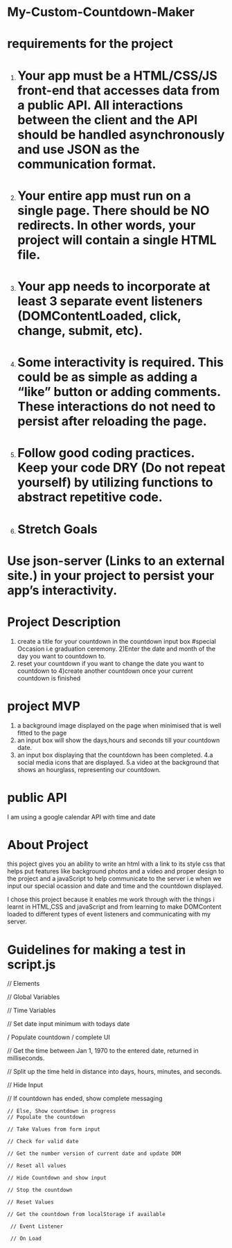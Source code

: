 # My-Custom-Countdown-Maker

# requirements for the project

1. # Your app must be a HTML/CSS/JS front-end that accesses data from a public API. All interactions between the client and the API should be handled asynchronously and use JSON as the communication format.
2. # Your entire app must run on a single page. There should be NO redirects. In other words, your project will contain a single HTML file.
3. # Your app needs to incorporate at least 3 separate event listeners (DOMContentLoaded, click, change, submit, etc).
4. # Some interactivity is required. This could be as simple as adding a “like” button or adding comments. These interactions do not need to persist after reloading the page.
5. # Follow good coding practices. Keep your code DRY (Do not repeat yourself) by utilizing functions to abstract repetitive code.
4. # Stretch Goals
# Use json-server (Links to an external site.) in your project to persist your app’s interactivity.

# Project Description
1) create a title for your countdown in the countdown input box #special Occasion i.e graduation ceremony.
2)Enter the date and month of the day  you want to countdown to.
3) reset your countdown if you want to change the date you want to countdown to
4)create another countdown once your current countdown is finished

# project MVP
1. a background image displayed on the page when minimised that is well fitted to the page
2. an input box will show the days,hours and seconds till your countdown date.
3. an input box displaying that the countdown has been completed.
4.a social media icons that are displayed.
5.a video at the background that shows an hourglass, representing our countdown.

# public API
I am using a google calendar API with time and date

# About Project
this poject gives you an ability to write an html with a link to its style css that helps put features like background photos and a video and proper design to the project and a javaScript to help communicate to the server i.e when we input our special ocassion and date and time and the countdown displayed.

I chose this project because it enables me work through with the things i learnt in HTML,CSS and javaScript and from learning to make DOMContent loaded to different types of event listeners and communicating with my server.

# Guidelines for making a test in script.js
 // Elements

 // Global Variables 

 // Time Variables

 // Set date input minimum with todays date 

 / Populate countdown / complete UI 

  // Get the time between Jan 1, 1970 to the entered date, returned in milliseconds.  

  // Split up the time held in distance into days, hours, minutes, and seconds.  

   // Hide Input

   // If countdown has ended, show complete messaging

    // Else, Show countdown in progress  
    // Populate the countdown  

    // Take Values from form input

    // Check for valid date  

    // Get the number version of current date and update DOM  

    // Reset all values  

    // Hide Countdown and show input

    // Stop the countdown 

    // Reset Values 

    // Get the countdown from localStorage if available 

     // Event Listener 

     // On Load 

     

